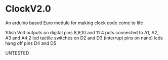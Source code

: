 # ClockV2.0
An arduino based Euro module for making clock code come to life

10ish Volt outputs on digital pins 8,9,10 and 11
4 pots connected to A1, A2, A3 and A4
2 led tactile switches on D2 and D3 (interrupt pins on nano) leds hang off pins D4 and D5

UNTESTED

